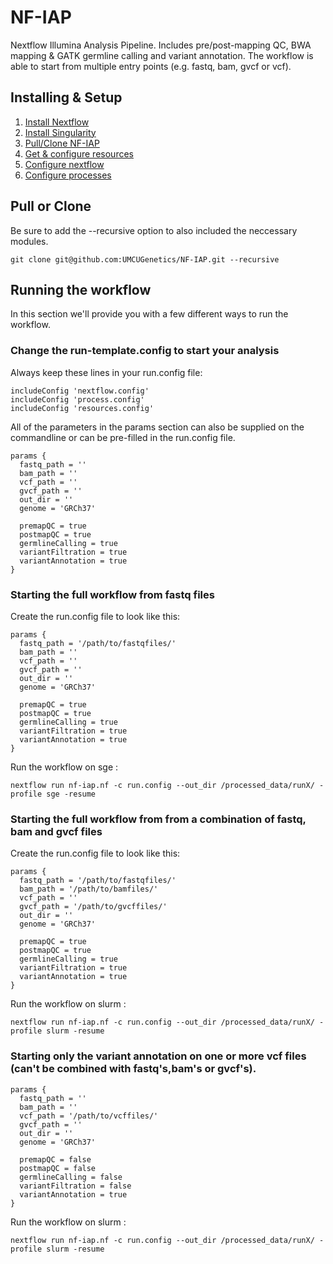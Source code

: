 # NF-IAP

Nextflow Illumina Analysis Pipeline. Includes pre/post-mapping QC, BWA mapping & GATK germline calling and variant annotation. The workflow is able to start from multiple entry points (e.g. fastq, bam, gvcf or vcf).

## Installing & Setup

1. [Install Nextflow](https://www.nextflow.io/docs/latest/getstarted.html#installation)
2. [Install Singularity](https://sylabs.io/guides/3.5/admin-guide/)
3. [Pull/Clone NF-IAP](#pull-or-clone)
4. [Get & configure resources](docs/resources.md)
5. [Configure nextflow](docs/nextflow.md)
6. [Configure processes](docs/processes.md)

## Pull or Clone 
Be sure to add the --recursive option to also included the neccessary modules.

```
git clone git@github.com:UMCUGenetics/NF-IAP.git --recursive
```

## Running the workflow
In this section we'll provide you with a few different ways to run the workflow.

### Change the run-template.config to start your analysis

Always keep these lines in your run.config file:
```
includeConfig 'nextflow.config'
includeConfig 'process.config'
includeConfig 'resources.config'
```
All of the parameters in the params section can also be supplied on the commandline or can be pre-filled in the run.config file.
```
params {
  fastq_path = ''
  bam_path = ''
  vcf_path = ''
  gvcf_path = ''
  out_dir = ''
  genome = 'GRCh37'

  premapQC = true
  postmapQC = true
  germlineCalling = true
  variantFiltration = true
  variantAnnotation = true
}

```
### Starting the full workflow from fastq files
Create the run.config file to look like this:
```
params {
  fastq_path = '/path/to/fastqfiles/'
  bam_path = ''
  vcf_path = ''
  gvcf_path = ''
  out_dir = ''
  genome = 'GRCh37'

  premapQC = true
  postmapQC = true
  germlineCalling = true
  variantFiltration = true
  variantAnnotation = true
}
```

Run the workflow on sge :
```
nextflow run nf-iap.nf -c run.config --out_dir /processed_data/runX/ -profile sge -resume
```

### Starting the full workflow from from a combination of fastq, bam and gvcf files
Create the run.config file to look like this:
```
params {
  fastq_path = '/path/to/fastqfiles/'
  bam_path = '/path/to/bamfiles/'
  vcf_path = ''
  gvcf_path = '/path/to/gvcffiles/'
  out_dir = ''
  genome = 'GRCh37'

  premapQC = true
  postmapQC = true
  germlineCalling = true
  variantFiltration = true
  variantAnnotation = true
}
```
Run the workflow on slurm :
```
nextflow run nf-iap.nf -c run.config --out_dir /processed_data/runX/ -profile slurm -resume
```

### Starting only the variant annotation on one or more vcf files (can't be combined with fastq's,bam's or gvcf's).
```
params {
  fastq_path = ''
  bam_path = ''
  vcf_path = '/path/to/vcffiles/'
  gvcf_path = ''
  out_dir = ''
  genome = 'GRCh37'

  premapQC = false
  postmapQC = false
  germlineCalling = false
  variantFiltration = false
  variantAnnotation = true
}
```
Run the workflow on slurm :
```
nextflow run nf-iap.nf -c run.config --out_dir /processed_data/runX/ -profile slurm -resume
```
